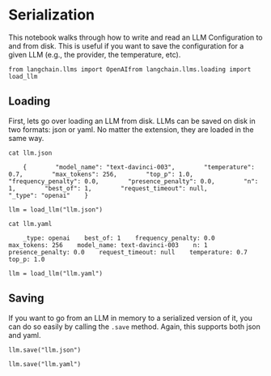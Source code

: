 Serialization
=============

This notebook walks through how to write and read an LLM Configuration to and from disk. This is useful if you want to save the configuration for a given LLM (e.g., the provider, the temperature, etc).

    from langchain.llms import OpenAIfrom langchain.llms.loading import load_llm

Loading[​](#loading "Direct link to Loading")
---------------------------------------------

First, lets go over loading an LLM from disk. LLMs can be saved on disk in two formats: json or yaml. No matter the extension, they are loaded in the same way.

    cat llm.json

        {        "model_name": "text-davinci-003",        "temperature": 0.7,        "max_tokens": 256,        "top_p": 1.0,        "frequency_penalty": 0.0,        "presence_penalty": 0.0,        "n": 1,        "best_of": 1,        "request_timeout": null,        "_type": "openai"    }

    llm = load_llm("llm.json")

    cat llm.yaml

        _type: openai    best_of: 1    frequency_penalty: 0.0    max_tokens: 256    model_name: text-davinci-003    n: 1    presence_penalty: 0.0    request_timeout: null    temperature: 0.7    top_p: 1.0

    llm = load_llm("llm.yaml")

Saving[​](#saving "Direct link to Saving")
------------------------------------------

If you want to go from an LLM in memory to a serialized version of it, you can do so easily by calling the `.save` method. Again, this supports both json and yaml.

    llm.save("llm.json")

    llm.save("llm.yaml")
